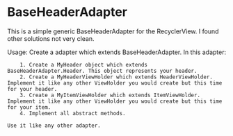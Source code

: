 # BaseHeaderAdapter

This is a simple generic BaseHeaderAdapter for the RecyclerView. I found other solutions not very clean.

Usage:
	Create a adapter which extends BaseHeaderAdapter.
	In this adapter:

		1. Create a MyHeader object which extends BaseHeaderAdapter.Header. This object represents your header.
		2. Create a MyHeaderViewHolder which extends HeaderViewHolder. Implement it like any other ViewHolder you would create but this time for your header.
		3. Create a MyItemViewHolder which extends ItemViewHolder. Implement it like any other ViewHolder you would create but this time for your item.
		4. Implement all abstract methods.
		
	Use it like any other adapter.